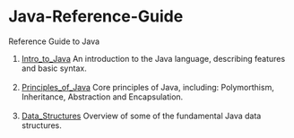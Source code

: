 # Java-Reference-Guide
Reference Guide to Java
1) [Intro_to_Java]: https://github.com/RyanLPrince/Java-Reference-Guide/tree/master/Intro_to_Java "Intro_to_Java"
[Intro_to_Java] An introduction to the Java language, describing features and basic syntax. <br><br>
2) [Principles_of_Java]: https://github.com/RyanLPrince/Java-Reference-Guide/tree/master/Principles_of_Java "Principles_of_Java"
[Principles_of_Java] Core principles of Java, including: Polymorthism, Inheritance, Abstraction and Encapsulation. <br><br>
3) [Data_Structures]: https://github.com/RyanLPrince/Java-Reference-Guide/tree/master/Data_Structures "Data_Structures"
[Data_Structures] Overview of some of the fundamental Java data structures. <br><br>
